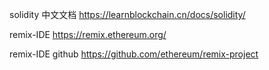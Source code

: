 
solidity 中文文档
https://learnblockchain.cn/docs/solidity/


remix-IDE 
https://remix.ethereum.org/

remix-IDE github
https://github.com/ethereum/remix-project
